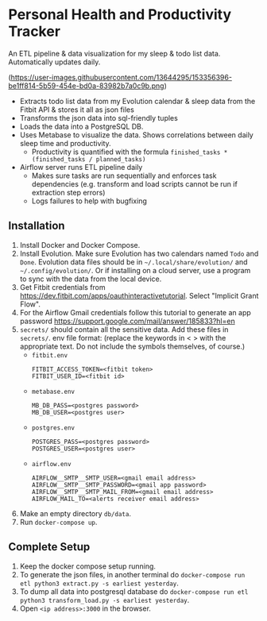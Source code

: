 # Personal Health and Productivity Tracker

An ETL pipeline & data visualization for my sleep & todo list data. Automatically updates daily.

(https://user-images.githubusercontent.com/13644295/153356396-be1ff814-5b59-454e-bd0a-83982b7a0c9b.png)

- Extracts todo list data from my Evolution calendar & sleep data from the Fitbit API & stores it all as json files
- Transforms the json data into sql-friendly tuples
- Loads the data into a PostgreSQL DB.
- Uses Metabase to visualize the data. Shows correlations between daily sleep time and productivity.
  - Productivity is quantified with the formula `finished_tasks * (finished_tasks / planned_tasks)`
- Airflow server runs ETL pipeline daily
  - Makes sure tasks are run sequentially and enforces task dependencies (e.g. transform and load scripts cannot be run if extraction step errors)
  - Logs failures to help with bugfixing

## Installation
1. Install Docker and Docker Compose.
1. Install Evolution. Make sure Evolution has two calendars named `Todo` and `Done`. Evolution data files should be in `~/.local/share/evolution/` and `~/.config/evolution/`. Or if installing on a cloud server, use a program to sync with the data from the local device.
1. Get Fitbit credentials from https://dev.fitbit.com/apps/oauthinteractivetutorial. Select "Implicit Grant Flow".
1. For the Airflow Gmail credentials follow this tutorial to generate an app password https://support.google.com/mail/answer/185833?hl=en
1. `secrets/` should contain all the sensitive data. Add these files in `secrets/`. env file format: (replace the keywords in < > with the appropriate text. Do not include the symbols themselves, of course.)
    - `fitbit.env`
        ```
        FITBIT_ACCESS_TOKEN=<fitbit token>
        FITBIT_USER_ID=<fitbit id>
        ```
    - `metabase.env`
        ```
        MB_DB_PASS=<postgres password>
        MB_DB_USER=<postgres user>
        ```
    - `postgres.env`
        ```
        POSTGRES_PASS=<postgres password>
        POSTGRES_USER=<postgres user>
        ```
    - `airflow.env`
        ```
        AIRFLOW__SMTP__SMTP_USER=<gmail email address>
        AIRFLOW__SMTP__SMTP_PASSWORD=<gmail app password>
        AIRFLOW__SMTP__SMTP_MAIL_FROM=<gmail email address>
        AIRFLOW_MAIL_TO=<alerts receiver email address>
        ```
1. Make an empty directory `db/data`.
1. Run `docker-compose up`.

## Complete Setup
1. Keep the docker compose setup running.
1. To generate the json files, in another terminal do `docker-compose run etl python3 extract.py -s earliest yesterday`.
1. To dump all data into postgresql database do `docker-compose run etl python3 transform_load.py -s earliest yesterday`.
1. Open `<ip address>:3000` in the browser.
